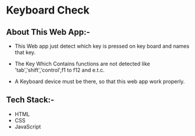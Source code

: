 # Keyboard Check

## About This Web App:-

- This Web app just detect which key is pressed on key board and names that key.
- The Key Which Contains functions are not detected like 'tab','shift','control',f1 to f12 and e.t.c.

- A Keyboard device must be there, so that this web app work properly.

## Tech Stack:-

- HTML
- CSS
- JavaScript
